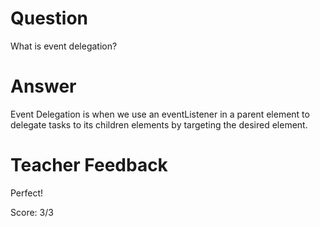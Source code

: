 # Question

What is event delegation?

# Answer

Event Delegation is when we use an eventListener in a parent element to delegate tasks to its children elements by targeting the desired element.

# Teacher Feedback

Perfect!

Score: 3/3